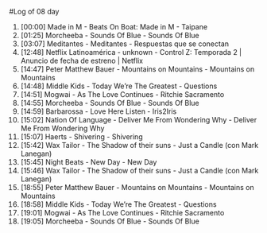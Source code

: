#Log of 08 day

1. [00:00] Made in M - Beats On Boat: Made in M - Taipane
1. [01:25] Morcheeba - Sounds Of Blue - Sounds Of Blue
1. [03:07] Meditantes - Meditantes - Respuestas que se conectan
1. [12:48] Netflix Latinoamérica - unknown - Control Z: Temporada 2 | Anuncio de fecha de estreno | Netflix
1. [14:47] Peter Matthew Bauer - Mountains on Mountains - Mountains on Mountains
1. [14:48] Middle Kids - Today We’re The Greatest - Questions
1. [14:51] Mogwai - As The Love Continues - Ritchie Sacramento
1. [14:55] Morcheeba - Sounds Of Blue - Sounds Of Blue
1. [14:59] Barbarossa - Love Here Listen - Iris2Iris
1. [15:02] Nation Of Language - Deliver Me From Wondering Why - Deliver Me From Wondering Why
1. [15:07] Haerts - Shivering - Shivering
1. [15:42] Wax Tailor - The Shadow of their suns - Just a Candle (con Mark Lanegan)
1. [15:45] Night Beats - New Day - New Day
1. [15:46] Wax Tailor - The Shadow of their suns - Just a Candle (con Mark Lanegan)
1. [18:55] Peter Matthew Bauer - Mountains on Mountains - Mountains on Mountains
1. [18:58] Middle Kids - Today We’re The Greatest - Questions
1. [19:01] Mogwai - As The Love Continues - Ritchie Sacramento
1. [19:05] Morcheeba - Sounds Of Blue - Sounds Of Blue
